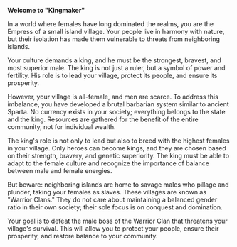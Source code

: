 **Welcome to "Kingmaker"**

In a world where females have long dominated the realms, you are the Empress of a small island village. Your people live in harmony with nature, but their isolation has made them vulnerable to threats from neighboring islands.

Your culture demands a king, and he must be the strongest, bravest, and most superior male. The king is not just a ruler, but a symbol of power and fertility. His role is to lead your village, protect its people, and ensure its prosperity.

However, your village is all-female, and men are scarce. To address this imbalance, you have developed a brutal barbarian system similar to ancient Sparta. No currency exists in your society; everything belongs to the state and the king. Resources are gathered for the benefit of the entire community, not for individual wealth.

The king's role is not only to lead but also to breed with the highest females in your village. Only heroes can become kings, and they are chosen based on their strength, bravery, and genetic superiority. The king must be able to adapt to the female culture and recognize the importance of balance between male and female energies.

But beware: neighboring islands are home to savage males who pillage and plunder, taking your females as slaves. These villages are known as "Warrior Clans." They do not care about maintaining a balanced gender ratio in their own society; their sole focus is on conquest and domination.

Your goal is to defeat the male boss of the Warrior Clan that threatens your village's survival. This will allow you to protect your people, ensure their prosperity, and restore balance to your community.


